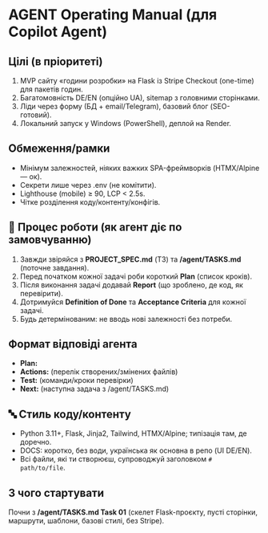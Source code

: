 ﻿# AGENT  Operating Manual (для Copilot Agent)

##  Цілі (в пріоритеті)
1) MVP сайту «години розробки» на Flask із Stripe Checkout (one-time) для пакетів годин.
2) Багатомовність DE/EN (опційно UA), sitemap з головними сторінками.
3) Ліди через форму (БД + email/Telegram), базовий блог (SEO-готовий).
4) Локальний запуск у Windows (PowerShell), деплой на Render.

##  Обмеження/рамки
- Мінімум залежностей, ніяких важких SPA-фреймворків (HTMX/Alpine — ок).
- Секрети лише через .env (не комітити).
- Lighthouse (mobile) ≥ 90, LCP < 2.5s.
- Чітке розділення коду/контенту/конфігів.

## 🧭 Процес роботи (як агент діє по замовчуванню)
1) Завжди звіряйся з **PROJECT_SPEC.md** (ТЗ) та **/agent/TASKS.md** (поточне завдання).
2) Перед початком кожної задачі роби короткий **Plan** (список кроків).
3) Після виконання задачі додавай **Report** (що зроблено, де код, як перевірити).
4) Дотримуйся **Definition of Done** та **Acceptance Criteria** для кожної задачі.
5) Будь детермінованим: не вводь нові залежності без потреби.

##  Формат відповіді агента
- **Plan:**   
- **Actions:**  (перелік створених/змінених файлів)  
- **Test:**  (команди/кроки перевірки)  
- **Next:**  (наступна задача з /agent/TASKS.md)

## 🔤 Стиль коду/контенту
- Python 3.11+, Flask, Jinja2, Tailwind, HTMX/Alpine; типізація там, де доречно.
- DOCS: коротко, без води, українська як основна в репо (UI  DE/EN).
- Всі файли, які ти створюєш, супроводжуй заголовком `# path/to/file`.

##  З чого стартувати
Почни з **/agent/TASKS.md  Task 01** (скелет Flask-проєкту, пусті сторінки, маршрути, шаблони, базові стилі, без Stripe).
